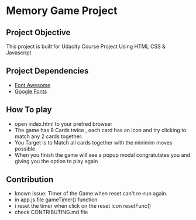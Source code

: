 # Memory Game Project

## Project Objective

This project is built for Udacity Course Project Using HTML CSS & Javascript 


## Project Dependencies

* [Font Awesome](https://maxcdn.bootstrapcdn.com/font-awesome/4.6.1/css/font-awesome.min.css)
* [Google Fonts](https://fonts.googleapis.com/css?family=Coda)


## How To play
* open index.html to your prefred browser
* The game has 8 Cards twice , each card has an icon and try clicking to match any 2 cards together.
* You Target is to Match all cards together with the minimim moves possible
* When you finish the game will see a popup modal congratulates you and giving you the option to play again


## Contribution
* known issue: Timer of the Game when reset can't re-run again.
* in app.js file gameTimer() function
* i reset the timer when click on the reset icon resetFunc()
* check CONTRIBUTING.md file